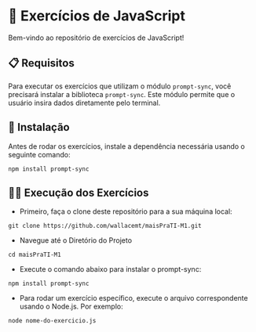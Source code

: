 # 🚀 Exercícios de JavaScript

Bem-vindo ao repositório de exercícios de JavaScript!

## 📋 Requisitos

Para executar os exercícios que utilizam o módulo `prompt-sync`, você precisará instalar a biblioteca `prompt-sync`. Este módulo permite que o usuário insira dados diretamente pelo terminal.

## 🔧 Instalação

Antes de rodar os exercícios, instale a dependência necessária usando o seguinte comando:

```shell
npm install prompt-sync
```

## 🏃‍♂️ Execução dos Exercícios
 - Primeiro, faça o clone deste repositório para a sua máquina local:

```shell
git clone https://github.com/wallacemt/maisPraTI-M1.git
```

 - Navegue até o Diretório do Projeto
```shell
cd maisPraTI-M1
```

- Execute o comando abaixo para instalar o prompt-sync:

 ```shell
npm install prompt-sync
```

- Para rodar um exercício específico, execute o arquivo correspondente usando o Node.js. Por exemplo:
```shell
node nome-do-exercicio.js
```






